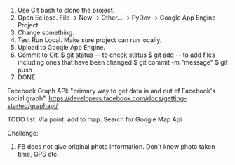 1. Use Git bash to clone the project.
2. Open Eclipse. File -> New -> Other... -> PyDev -> Google App Engine Project
3. Change something.
4. Test Run Local. Make sure project can run locally. 
5. Upload to Google App Engine. 
6. Commit to Git. 
	$ git status -- to check status
	$ git add -- to add files including ones that have been changed
	$ git commit -m "message"
	$ git push
7. DONE


Facebook Graph API: "primary way to get data in and out of Facebook's social graph". https://developers.facebook.com/docs/getting-started/graphapi/


TODO list:
Via point: add to map. Search for Google Map Api

Challenge:
1. FB does not give original photo information. Don't know photo taken time, GPS etc.